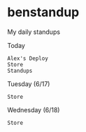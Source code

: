 # benstandup
My daily standups

Today
    
    Alex's Deploy
    Store
    Standups
    
Tuesday (6/17)

    Store
    
Wednesday (6/18)

    Store
